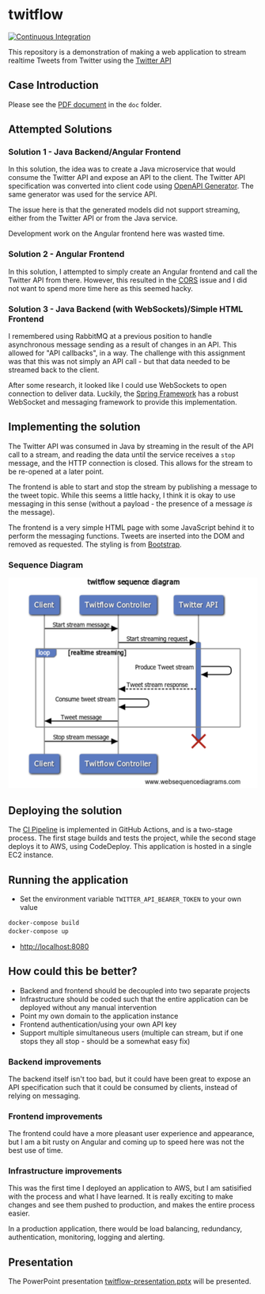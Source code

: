 # twitflow

[![Continuous Integration](https://github.com/ianrobrien/twitflow-2/actions/workflows/ci.yaml/badge.svg)](https://github.com/ianrobrien/twitflow-2/actions/workflows/ci.yaml)

This repository is a demonstration of making a web application to stream realtime
Tweets from Twitter using the [Twitter API](https://developer.twitter.com/en/docs/twitter-api)

## Case Introduction

Please see the [PDF document](doc/coopx-case.pdf) in the `doc` folder.

## Attempted Solutions

### Solution 1 - Java Backend/Angular Frontend

In this solution, the idea was to create a Java microservice that would consume
the Twitter API and expose an API to the client. The Twitter API specification
was converted into client code using [OpenAPI Generator](https://openapi-generator.tech/).
The same generator was used for the service API.

The issue here is that the generated models did not support streaming, either
from the Twitter API or from the Java service.

Development work on the Angular frontend here was wasted time.

### Solution 2 - Angular Frontend

In this solution, I attempted to simply create an Angular frontend and call the
Twitter API from there. However, this resulted in the [CORS](https://developer.mozilla.org/en-US/docs/Web/HTTP/CORS)
issue and I did not want to spend more time here as this seemed hacky.

### Solution 3 - Java Backend (with WebSockets)/Simple HTML Frontend

I remembered using RabbitMQ at a previous position to handle asynchronous
message sending as a result of changes in an API. This allowed for
"API callbacks", in a way. The challenge with this assignment was that this was
not simply an API call - but that data needed to be streamed back to the client.

After some research, it looked like I could use WebSockets to open connection to
deliver data. Luckily, the [Spring Framework](https://spring.io/projects/spring-framework)
has a robust WebSocket and messaging framework to provide this implementation.

## Implementing the solution

The Twitter API was consumed in Java by streaming in the result of the API call
to a stream, and reading the data until the service receives a `stop` message,
and the HTTP connection is closed. This allows for the stream to be re-opened at
a later point.

The frontend is able to start and stop the stream by publishing a message to the
tweet topic. While this seems a little hacky, I think it is okay to use
messaging in this sense (without a payload - the presence of a message _is_ the message).

The frontend is a very simple HTML page with some JavaScript behind it to
perform the messaging functions. Tweets are inserted into the DOM and removed as
requested. The styling is from [Bootstrap](https://getbootstrap.com/).

### Sequence Diagram

![Twitflow sequence diagram](doc/twitflow_sequence_diagram.png)

## Deploying the solution

The [CI Pipeline](.github/workflows/ci.yaml) is implemented in GitHub
Actions, and is a two-stage process. The first stage builds and tests the
project, while the second stage deploys it to AWS, using CodeDeploy. This
application is hosted in a single EC2 instance.

## Running the application

* Set the environment variable `TWITTER_API_BEARER_TOKEN` to your own value

```bash
docker-compose build
docker-compose up
```

* [http://localhost:8080](http://localhost:8080)

## How could this be better?

* Backend and frontend should be decoupled into two separate projects
* Infrastructure should be coded such that the entire application can be deployed
without any manual intervention
* Point my own domain to the application instance
* Frontend authentication/using your own API key
* Support multiple simultaneous users (multiple can stream, but if one stops
they all stop - should be a somewhat easy fix)

### Backend improvements

The backend itself isn't too bad, but it could have been great to expose an API
specification such that it could be consumed by clients, instead of relying on messaging.

### Frontend improvements

The frontend could have a more pleasant user experience and appearance, but I
am a bit rusty on Angular and coming up to speed here was not the best use of time.

### Infrastructure improvements

This was the first time I deployed an application to AWS, but I am satisified
with the process and what I have learned. It is really exciting to make changes
and see them pushed to production, and makes the entire process easier.

In a production application, there would be load balancing, redundancy,
authentication, monitoring, logging and alerting.

## Presentation

The PowerPoint presentation [twitflow-presentation.pptx](doc/twitflow-presentation.pptx)
will be presented.
